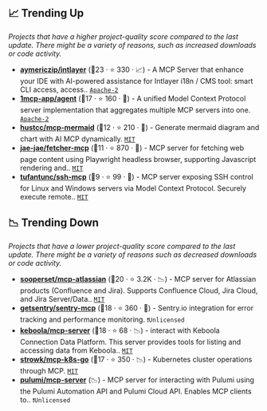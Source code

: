 ## 📈 Trending Up

_Projects that have a higher project-quality score compared to the last update. There might be a variety of reasons, such as increased downloads or code activity._

- <b><a href="https://github.com/aymericzip/intlayer">aymericzip/intlayer</a></b> (🥇23 ·  ⭐ 330 · 📈) - A MCP Server that enhance your IDE with AI-powered assistance for Intlayer i18n / CMS tool: smart CLI access, access.. <code><a href="http://bit.ly/3nYMfla">Apache-2</a></code> <code><img src="https://api.iconify.design/material-symbols:cloud.svg?color=%23bac2de" style="display:inline;" width="13" height="13"></code> <code><img src="https://api.iconify.design/material-symbols:home.svg?color=%2389b4fa" style="display:inline;" width="13" height="13"></code> <code><img src="https://api.iconify.design/devicon:typescript.svg" style="display:inline;" width="13" height="13"></code>
- <b><a href="https://github.com/1mcp-app/agent">1mcp-app/agent</a></b> (🥈17 ·  ⭐ 160 · 🐣) - A unified Model Context Protocol server implementation that aggregates multiple MCP servers into one. <code><a href="http://bit.ly/3nYMfla">Apache-2</a></code> <code><img src="https://api.iconify.design/material-symbols:cloud.svg?color=%23bac2de" style="display:inline;" width="13" height="13"></code> <code><img src="https://api.iconify.design/devicon:linux.svg" style="display:inline;" width="13" height="13"></code> <code><img src="https://api.iconify.design/material-symbols:home.svg?color=%2389b4fa" style="display:inline;" width="13" height="13"></code> <code><img src="https://cdn.simpleicons.org/apple/9399b2" style="display:inline;" width="13" height="13"></code> <code><img src="https://api.iconify.design/devicon:typescript.svg" style="display:inline;" width="13" height="13"></code> <code><img src="https://api.iconify.design/devicon:windows11.svg" style="display:inline;" width="13" height="13"></code>
- <b><a href="https://github.com/hustcc/mcp-mermaid">hustcc/mcp-mermaid</a></b> (🥈12 ·  ⭐ 210 · 🐣) - Generate mermaid diagram and chart with AI MCP dynamically. <code><a href="http://bit.ly/34MBwT8">MIT</a></code> <code><img src="https://api.iconify.design/material-symbols:home.svg?color=%2389b4fa" style="display:inline;" width="13" height="13"></code> <code><img src="https://api.iconify.design/devicon:typescript.svg" style="display:inline;" width="13" height="13"></code>
- <b><a href="https://github.com/jae-jae/fetcher-mcp">jae-jae/fetcher-mcp</a></b> (🥈11 ·  ⭐ 870 · 🐣) - MCP server for fetching web page content using Playwright headless browser, supporting Javascript rendering and.. <code><a href="http://bit.ly/34MBwT8">MIT</a></code> <code><img src="https://api.iconify.design/material-symbols:home.svg?color=%2389b4fa" style="display:inline;" width="13" height="13"></code> <code><img src="https://api.iconify.design/devicon:typescript.svg" style="display:inline;" width="13" height="13"></code>
- <b><a href="https://github.com/tufantunc/ssh-mcp">tufantunc/ssh-mcp</a></b> (🥉9 ·  ⭐ 99 · 🐣) - MCP server exposing SSH control for Linux and Windows servers via Model Context Protocol. Securely execute remote.. <code><a href="http://bit.ly/34MBwT8">MIT</a></code> <code><img src="https://api.iconify.design/devicon:linux.svg" style="display:inline;" width="13" height="13"></code> <code><img src="https://api.iconify.design/material-symbols:home.svg?color=%2389b4fa" style="display:inline;" width="13" height="13"></code> <code><img src="https://api.iconify.design/devicon:typescript.svg" style="display:inline;" width="13" height="13"></code> <code><img src="https://api.iconify.design/devicon:windows11.svg" style="display:inline;" width="13" height="13"></code>

## 📉 Trending Down

_Projects that have a lower project-quality score compared to the last update. There might be a variety of reasons such as decreased downloads or code activity._

- <b><a href="https://github.com/sooperset/mcp-atlassian">sooperset/mcp-atlassian</a></b> (🥇20 ·  ⭐ 3.2K · 📉) - MCP server for Atlassian products (Confluence and Jira). Supports Confluence Cloud, Jira Cloud, and Jira Server/Data.. <code><a href="http://bit.ly/34MBwT8">MIT</a></code> <code><img src="https://api.iconify.design/material-symbols:cloud.svg?color=%23bac2de" style="display:inline;" width="13" height="13"></code> <code><img src="https://api.iconify.design/devicon:python.svg" style="display:inline;" width="13" height="13"></code>
- <b><a href="https://github.com/getsentry/sentry-mcp">getsentry/sentry-mcp</a></b> (🥈18 ·  ⭐ 360 · 🐣) - Sentry.io integration for error tracking and performance monitoring. <code>❗Unlicensed</code> <code><img src="https://api.iconify.design/material-symbols:cloud.svg?color=%23bac2de" style="display:inline;" width="13" height="13"></code> <code><img src="https://api.iconify.design/devicon:python.svg" style="display:inline;" width="13" height="13"></code>
- <b><a href="https://github.com/keboola/mcp-server">keboola/mcp-server</a></b> (🥉18 ·  ⭐ 68 · 📉) - interact with Keboola Connection Data Platform. This server provides tools for listing and accessing data from Keboola.. <code><a href="http://bit.ly/34MBwT8">MIT</a></code> <code><img src="https://api.iconify.design/devicon:python.svg" style="display:inline;" width="13" height="13"></code>
- <b><a href="https://github.com/strowk/mcp-k8s-go">strowk/mcp-k8s-go</a></b> (🥈17 ·  ⭐ 350 · 📉) - Kubernetes cluster operations through MCP. <code><a href="http://bit.ly/34MBwT8">MIT</a></code> <code><img src="https://api.iconify.design/material-symbols:cloud.svg?color=%23bac2de" style="display:inline;" width="13" height="13"></code> <code><img src="https://api.iconify.design/devicon:go.svg" style="display:inline;" width="13" height="13"></code> <code><img src="https://api.iconify.design/material-symbols:home.svg?color=%2389b4fa" style="display:inline;" width="13" height="13"></code>
- <b><a href="{}">pulumi/mcp-server</a></b> (📉) - MCP server for interacting with Pulumi using the Pulumi Automation API and Pulumi Cloud API. Enables MCP clients to.. <code>❗Unlicensed</code> <code><img src="https://api.iconify.design/material-symbols:home.svg?color=%2389b4fa" style="display:inline;" width="13" height="13"></code> <code><img src="https://api.iconify.design/material-symbols:award-star-outline.svg?color=%23f9e2af" style="display:inline;" width="13" height="13"></code> <code><img src="https://api.iconify.design/devicon:typescript.svg" style="display:inline;" width="13" height="13"></code>

